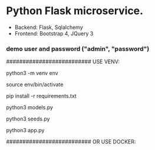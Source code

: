 
# Python Flask microservice.

* Backend: Flask,  Sqlalchemy
* Frontend: Bootstrap 4, JQuery 3

### demo user and password ("admin", "password")

##########################
USE VENV:

python3 -m venv env

source env/bin/activate

pip install -r requirements.txt 

python3 models.py

python3 seeds.py

python3 app.py

##########################
OR USE DOCKER:
